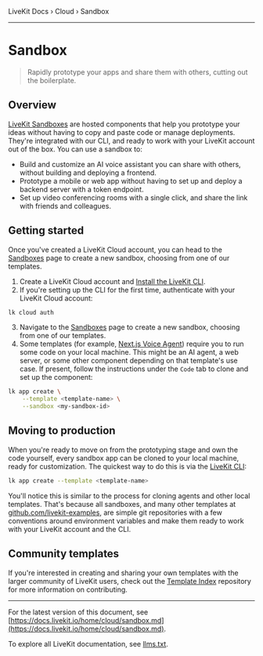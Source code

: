 LiveKit Docs › Cloud › Sandbox

---

# Sandbox

> Rapidly prototype your apps and share them with others, cutting out the boilerplate.

## Overview

[LiveKit Sandboxes](https://cloud.livekit.io/projects/p_/sandbox) are hosted components that help you prototype your ideas without having to copy and paste code or manage deployments. They're integrated with our CLI, and ready to work with your LiveKit account out of the box. You can use a sandbox to:

- Build and customize an AI voice assistant you can share with others, without building and deploying a frontend.
- Prototype a mobile or web app without having to set up and deploy a backend server with a token endpoint.
- Set up video conferencing rooms with a single click, and share the link with friends and colleagues.

## Getting started

Once you've created a LiveKit Cloud account, you can head to the [Sandboxes](https://cloud.livekit.io/projects/p_/sandbox) page to create a new sandbox, choosing from one of our templates.

1. Create a LiveKit Cloud account and [Install the LiveKit CLI](https://docs.livekit.io/home/cli.md).
2. If you're setting up the CLI for the first time, authenticate with your LiveKit Cloud account:

```bash
lk cloud auth

```
3. Navigate to the [Sandboxes](https://cloud.livekit.io/projects/p_/sandbox) page to create a new sandbox, choosing from one of our templates.
4. Some templates (for example, [Next.js Voice Agent](https://github.com/livekit-examples/agent-starter-react)) require you to run some code on your local machine. This might be an AI agent, a web server, or some other component depending on that template's use case. If present, follow the instructions under the `Code` tab to clone and set up the component:

```bash
lk app create \
    --template <template-name> \
    --sandbox <my-sandbox-id>

```

## Moving to production

When you're ready to move on from the prototyping stage and own the code yourself, every sandbox app can be cloned to your local machine, ready for customization. The quickest way to do this is via the [LiveKit CLI](https://docs.livekit.io/home/cli.md):

```bash
lk app create --template <template-name>

```

You'll notice this is similar to the process for cloning agents and other local templates. That's because all sandboxes, and many other templates at [github.com/livekit-examples](https://github.com/livekit-examples), are simple git repositories with a few conventions around environment variables and make them ready to work with your LiveKit account and the CLI.

## Community templates

If you're interested in creating and sharing your own templates with the larger community of LiveKit users, check out the [Template Index](https://github.com/livekit-examples/index) repository for more information on contributing.

---


For the latest version of this document, see [https://docs.livekit.io/home/cloud/sandbox.md](https://docs.livekit.io/home/cloud/sandbox.md).

To explore all LiveKit documentation, see [llms.txt](https://docs.livekit.io/llms.txt).